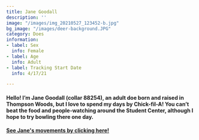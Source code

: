```yaml
---
title: Jane Goodall
description: ''
image: "/images/img_20210527_123452-b.jpg"
bg_image: "/images/deer-background.JPG"
category: Does
information:
- label: Sex
  info: Female
- label: Age
  info: Adult
- label: Tracking Start Date
  info: 4/17/21

---
```

#### Hello! I’m Jane Goodall (collar 88254), an adult doe born and raised in Thompson Woods, but I love to spend my days by Chick-fil-A! You can’t beat the food and people-watching around the Student Center, although I hope to try bowling there one day.

#### [See Jane's movements by clicking here!](ID_88254.html)